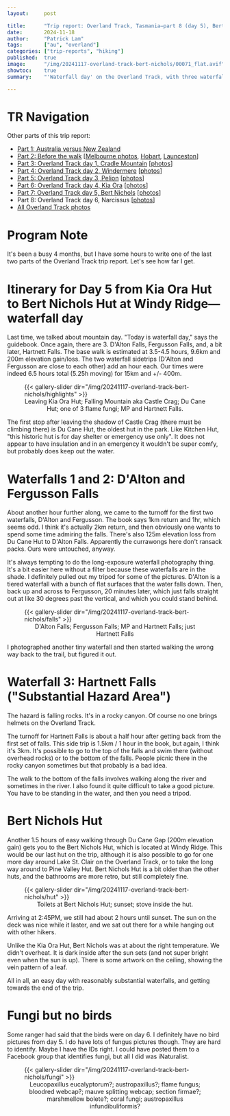 ```yaml
---
layout:     post

title:      "Trip report: Overland Track, Tasmania—part 8 (day 5), Bert Nichols Hut/Windy Ridge"
date:       2024-11-18
author:     "Patrick Lam"
tags:       ["au", "overland"]
categories: ["trip-reports", "hiking"]
published:  true
image:      "/img/20241117-overland-track-bert-nichols/00071_flat.avif"
showtoc:    true
summary:    "'Waterfall day' on the Overland Track, with three waterfalls available plus a gap before reaching Bert Nichols Hut at Windy Ridge."

---
```


<style>
.post-heading h1  { color: yellow; text-shadow: 2px 2px 2px grey; }
.meta { color: yellow; }
</style>

# TR Navigation

Other parts of this trip report:

* [Part 1: Australia versus New Zealand](/post/20240511-overland-track-australia-vs-new-zealand)
* [Part 2: Before the walk](/post/20240616-overland-track-before-the-walk) [[Melbourne photos](https://gallery.patricklam.ca/index.php?/category/1881), [Hobart](https://gallery.patricklam.ca/index.php?/category/1891), [Launceston](https://gallery.patricklam.ca/index.php?/category/1880)]
* [Part 3: Overland Track day 1, Cradle Mountain](/post/20240617-overland-track-cradle-mountain) [[photos](https://gallery.patricklam.ca/index.php?/category/1884)]
* [Part 4: Overland Track day 2, Windermere](/post/20240624-overland-track-windermere) [[photos](https://gallery.patricklam.ca/index.php?/category/1879)]
* [Part 5: Overland Track day 3, Pelion](/post/20240718-overland-track-pelion) [[photos](https://gallery.patricklam.ca/index.php?/category/1875)]
* [Part 6: Overland Track day 4, Kia Ora](/post/20240728-overland-track-kia-ora) [[photos](https://gallery.patricklam.ca/index.php?/category/1906)]
* [Part 7: Overland Track day 5, Bert Nichols](/post/20241117-overland-track-bert-nichols) [[photos](https://gallery.patricklam.ca/index.php?/category/1917)]
* Part 8: Overland Track day 6, Narcissus [[photos](https://gallery.patricklam.ca/index.php?/category/1924)]
* [All Overland Track photos](https://gallery.patricklam.ca/index.php?/category/1874)

# Program Note

It's been a busy 4 months, but I have some hours to write one of the last two parts of the Overland Track trip report.
Let's see how far I get.

# Itinerary for Day 5 from Kia Ora Hut to Bert Nichols Hut at Windy Ridge&mdash;waterfall day

Last time, we talked about mountain day. "Today is waterfall day,"
says the guidebook. Once again, there are 3. D'Alton Falls, Fergusson
Falls, and, a bit later, Hartnett Falls. The base walk is estimated at
3.5-4.5 hours, 9.6km and 200m elevation gain/loss. The two waterfall
sidetrips (D'Alton and Fergusson are close to each other) add an hour
each. Our times were indeed 6.5&nbsp;hours total (5.25h moving) for 15km and +/- 400m.

<figure>
{{< gallery-slider dir="/img/20241117-overland-track-bert-nichols/highlights" >}}
<figcaption style="text-align:center">Leaving Kia Ora Hut; Falling Mountain aka Castle Crag; Du Cane Hut; one of 3 flame fungi; MP&nbsp;and Hartnett Falls.</figcaption>
</figure>

The first stop after leaving the shadow of Castle Crag (there must be climbing there) is Du Cane Hut,
the oldest hut in the park.  Like Kitchen Hut, "this historic hut is
for day shelter or emergency use only".  It does not appear to have
insulation and in an emergency it wouldn't be super comfy, but
probably does keep out the water.

# Waterfalls 1 and 2: D'Alton and Fergusson Falls

About another hour further along, we came to the turnoff for the first two
waterfalls, D'Alton and Fergusson. The book says 1km return and 1hr, which seems odd.
I think it's actually 2km return, and then obviously one wants to spend some time admiring the falls.
There's also 125m elevation loss from Du Cane Hut to D'Alton Falls.
Apparently the currawongs here don't ransack packs. Ours were untouched, anyway.

It's always tempting to do the long-exposure waterfall photography
thing. It's a bit easier here without a filter because these
waterfalls are in the shade. I definitely pulled out my tripod for
some of the pictures. D'Alton is a tiered waterfall with a bunch of
flat surfaces that the water falls down. Then, back up and across to
Fergusson, 20 minutes later, which just falls straight out at like 30
degrees past the vertical, and which you could stand behind.

<figure>
{{< gallery-slider dir="/img/20241117-overland-track-bert-nichols/falls" >}}
<figcaption style="text-align:center">D'Alton Falls; Fergusson Falls; MP and Hartnett Falls; just Hartnett Falls</figcaption>
</figure>

I photographed another tiny waterfall and then started walking the wrong way back to the trail,
but figured it out.

# Waterfall 3: Hartnett Falls ("Substantial Hazard Area")

The hazard is falling rocks. It's in a rocky canyon. Of course no one brings helmets on the
Overland Track.

The turnoff for Hartnett Falls is about a half hour after getting back from the first
set of falls. This side trip is 1.5km / 1 hour in the book, but again, I think it's 3km.
It's possible to go to the top of the falls and swim there (without overhead rocks) or to the bottom
of the falls. People picnic there in the rocky canyon sometimes but that probably is a bad idea.

The walk to the bottom of the falls involves walking along the river
and sometimes in the river. I also found it quite difficult to take a
good picture. You have to be standing in the water, and then you need
a tripod.

# Bert Nichols Hut

Another 1.5 hours of easy walking through Du Cane Gap (200m elevation
gain) gets you to the Bert Nichols Hut, which is located at Windy
Ridge. This would be our last hut on the trip, although it is also
possible to go for one more day around Lake St. Clair on the Overland
Track, or to take the long way around to Pine Valley Hut. Bert Nichols
Hut is a bit older than the other huts, and the bathrooms are more
retro, but still completely fine.

<figure>
{{< gallery-slider dir="/img/20241117-overland-track-bert-nichols/hut" >}}
<figcaption style="text-align:center">Toilets at Bert Nichols Hut; sunset; stove inside the hut.</figcaption>
</figure>

Arriving at 2:45PM, we still had about 2 hours until sunset. The sun on the
deck was nice while it laster, and we sat out there for a while hanging out with
other hikers.

Unlike the Kia Ora Hut, Bert Nichols was at about the right temperature. We didn't overheat.
It is dark inside after the sun sets (and not super bright even when the sun is up).
There is some artwork on the ceiling, showing the vein pattern of a leaf.

All in all, an easy day with reasonably substantial waterfalls, and getting towards the end of the trip.

# Fungi but no birds

Some ranger had said that the birds were on day 6. I definitely have no bird pictures from day 5.
I do have lots of fungus pictures though. They are hard to identify. Maybe I have the IDs right. I could have
posted them to a Facebook group that identifies fungi, but all I did was iNaturalist.

<figure>
{{< gallery-slider dir="/img/20241117-overland-track-bert-nichols/fungi" >}}
<figcaption style="text-align:center">Leucopaxillus eucalyptorum?; austropaxillus?; flame fungus; bloodred webcap?; mauve splitting webcap; section firmae?; marshmellow bolete?; coral fungi; austropaxillus infundibuliformis?</figcaption>
</figure>



